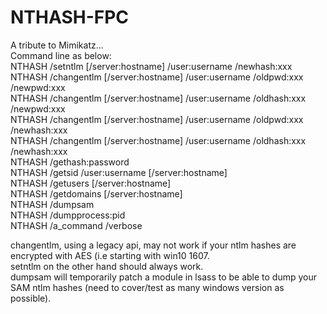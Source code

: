 # NTHASH-FPC <br/>
A tribute to Mimikatz... <br/>
Command line as below: <br/>
NTHASH /setntlm [/server:hostname] /user:username /newhash:xxx <br/>
NTHASH /changentlm [/server:hostname] /user:username /oldpwd:xxx /newpwd:xxx <br/>
NTHASH /changentlm [/server:hostname] /user:username /oldhash:xxx /newpwd:xxx <br/>
NTHASH /changentlm [/server:hostname] /user:username /oldpwd:xxx /newhash:xxx <br/>
NTHASH /changentlm [/server:hostname] /user:username /oldhash:xxx /newhash:xxx <br/>
NTHASH /gethash:password <br/>
NTHASH /getsid /user:username [/server:hostname] <br/>
NTHASH /getusers [/server:hostname] <br/>
NTHASH /getdomains [/server:hostname] <br/>
NTHASH /dumpsam <br/>
NTHASH /dumpprocess:pid <br/>
NTHASH /a_command /verbose <br/>

changentlm, using a legacy api, may not work if your ntlm hashes are encrypted with AES (i.e starting with win10 1607. <br/>
setntlm on the other hand should always work.  <br/>
dumpsam will temporarily patch a module in lsass to be able to dump your SAM ntlm hashes (need to cover/test as many windows version as possible). <br/>